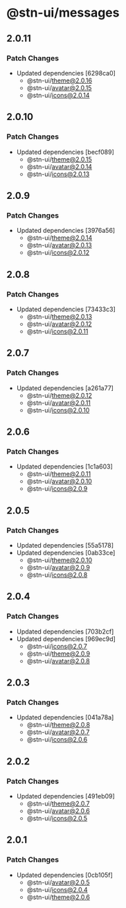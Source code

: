 # @stn-ui/messages

## 2.0.11

### Patch Changes

- Updated dependencies [6298ca0]
  - @stn-ui/theme@2.0.16
  - @stn-ui/avatar@2.0.15
  - @stn-ui/icons@2.0.14

## 2.0.10

### Patch Changes

- Updated dependencies [becf089]
  - @stn-ui/theme@2.0.15
  - @stn-ui/avatar@2.0.14
  - @stn-ui/icons@2.0.13

## 2.0.9

### Patch Changes

- Updated dependencies [3976a56]
  - @stn-ui/theme@2.0.14
  - @stn-ui/avatar@2.0.13
  - @stn-ui/icons@2.0.12

## 2.0.8

### Patch Changes

- Updated dependencies [73433c3]
  - @stn-ui/theme@2.0.13
  - @stn-ui/avatar@2.0.12
  - @stn-ui/icons@2.0.11

## 2.0.7

### Patch Changes

- Updated dependencies [a261a77]
  - @stn-ui/theme@2.0.12
  - @stn-ui/avatar@2.0.11
  - @stn-ui/icons@2.0.10

## 2.0.6

### Patch Changes

- Updated dependencies [1c1a603]
  - @stn-ui/theme@2.0.11
  - @stn-ui/avatar@2.0.10
  - @stn-ui/icons@2.0.9

## 2.0.5

### Patch Changes

- Updated dependencies [55a5178]
- Updated dependencies [0ab33ce]
  - @stn-ui/theme@2.0.10
  - @stn-ui/avatar@2.0.9
  - @stn-ui/icons@2.0.8

## 2.0.4

### Patch Changes

- Updated dependencies [703b2cf]
- Updated dependencies [969ec9d]
  - @stn-ui/icons@2.0.7
  - @stn-ui/theme@2.0.9
  - @stn-ui/avatar@2.0.8

## 2.0.3

### Patch Changes

- Updated dependencies [041a78a]
  - @stn-ui/theme@2.0.8
  - @stn-ui/avatar@2.0.7
  - @stn-ui/icons@2.0.6

## 2.0.2

### Patch Changes

- Updated dependencies [491eb09]
  - @stn-ui/theme@2.0.7
  - @stn-ui/avatar@2.0.6
  - @stn-ui/icons@2.0.5

## 2.0.1

### Patch Changes

- Updated dependencies [0cb105f]
  - @stn-ui/avatar@2.0.5
  - @stn-ui/icons@2.0.4
  - @stn-ui/theme@2.0.6
